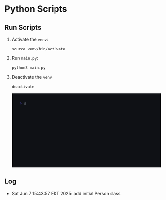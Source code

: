 # Python Scripts

## Run Scripts

1. Activate the `venv`:

   ```shell
   source venv/bin/activate
   ```

2. Run `main.py`:

   ```shell
   python3 main.py
   ```

3. Deactivate the `venv`

   ```shell
   deactivate
   ```

   ![run.gif](assets/run.gif)

## Log

- Sat Jun 7 15:43:57 EDT 2025: add initial Person class
